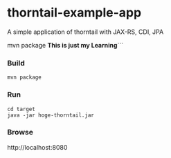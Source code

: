# thorntail-example-app
A simple application of thorntail with JAX-RS, CDI, JPA 

mvn package
**This is just my Learning**```

### Build

```
mvn package
```

### Run

```
cd target
java -jar hoge-thorntail.jar 
```

### Browse

http://localhost:8080

